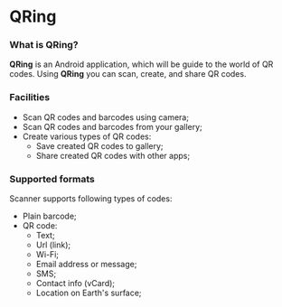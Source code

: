 # QRing

### What is QRing?
**QRing** is an Android application, which will be guide to the world of QR codes. Using **QRing** you can scan, create, and share QR codes.

### Facilities
* Scan QR codes and barcodes using camera;
* Scan QR codes and barcodes from your gallery;
* Create various types of QR codes:
  * Save created QR codes to gallery;
  * Share created QR codes with other apps;
  
  
### Supported formats
Scanner supports following types of codes: 
* Plain barcode;
* QR code:
  * Text;
  * Url (link);
  * Wi-Fi;
  * Email address or message;
  * SMS;
  * Contact info (vCard);
  * Location on Earth's surface;
  

